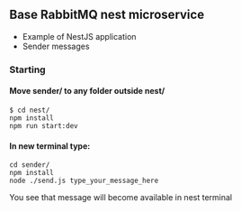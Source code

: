 ## Base RabbitMQ nest microservice

- Example of NestJS application
- Sender messages

<h3>Starting</h3>

<h4>Move sender/ to any folder outside nest/</h4>

```
$ cd nest/
npm install
npm run start:dev
```
<h4>In new terminal type:</h4>

```
cd sender/
npm install
node ./send.js type_your_message_here
```

You see that message will become available in nest terminal